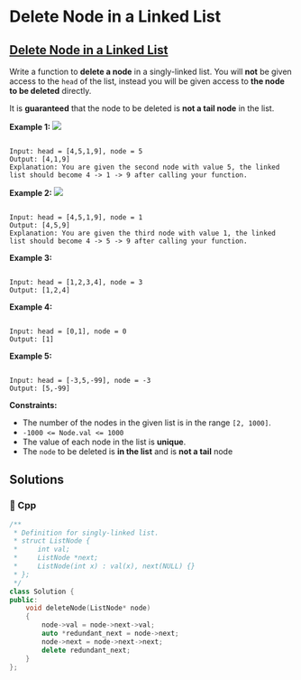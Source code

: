 # Delete Node in a Linked List

## [Delete Node in a Linked List](https://leetcode.com/problems/delete-node-in-a-linked-list)

Write a function to **delete a node** in a singly-linked list. You will **not** be given access to the `head` of the list, instead you will be given access to **the node to be deleted** directly.

It is **guaranteed** that the node to be deleted is **not a tail node** in the list.

**Example 1:** ![](https://assets.leetcode.com/uploads/2020/09/01/node1.jpg)

```text

Input: head = [4,5,1,9], node = 5
Output: [4,1,9]
Explanation: You are given the second node with value 5, the linked list should become 4 -> 1 -> 9 after calling your function.
```

**Example 2:** ![](https://assets.leetcode.com/uploads/2020/09/01/node2.jpg)

```text

Input: head = [4,5,1,9], node = 1
Output: [4,5,9]
Explanation: You are given the third node with value 1, the linked list should become 4 -> 5 -> 9 after calling your function.
```

**Example 3:**

```text

Input: head = [1,2,3,4], node = 3
Output: [1,2,4]
```

**Example 4:**

```text

Input: head = [0,1], node = 0
Output: [1]
```

**Example 5:**

```text

Input: head = [-3,5,-99], node = -3
Output: [5,-99]
```

**Constraints:**

* The number of the nodes in the given list is in the range `[2, 1000]`.
* `-1000 <= Node.val <= 1000`
* The value of each node in the list is **unique**.
* The `node` to be deleted is **in the list** and is **not a tail** node

## Solutions

### 🧠 Cpp

```cpp
/**
 * Definition for singly-linked list.
 * struct ListNode {
 *     int val;
 *     ListNode *next;
 *     ListNode(int x) : val(x), next(NULL) {}
 * };
 */
class Solution {
public:
    void deleteNode(ListNode* node)
    {
        node->val = node->next->val;
        auto *redundant_next = node->next;
        node->next = node->next->next;
        delete redundant_next;
    }
};
```

